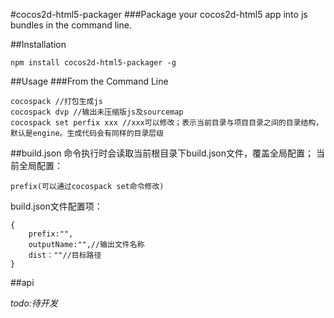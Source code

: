 
#cocos2d-html5-packager
###Package your cocos2d-html5 app into js bundles in the command line.

##Installation
```shell
npm install cocos2d-html5-packager -g
```

##Usage
###From the Command Line
```shell
cocospack //打包生成js
cocospack dvp //输出未压缩版js及sourcemap
cocospack set perfix xxx //xxx可以修改；表示当前目录与项目目录之间的目录结构，默认是engine。生成代码会有同样的目录层级
```

##build.json
命令执行时会读取当前根目录下build.json文件，覆盖全局配置；
当前全局配置：
```shell
prefix(可以通过cocospack set命令修改)
```
build.json文件配置项：
```shell
{
    prefix:"",
    outputName:"",//输出文件名称
    dist：""//目标路径
}
```
##api


_todo:待开发_


